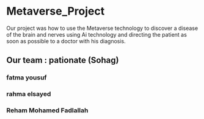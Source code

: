 # Metaverse_Project

Our project was how to use the Metaverse technology to discover a disease of the brain and nerves using Ai technology and directing the patient as soon as possible to a doctor with his diagnosis.

## Our team : pationate (Sohag)

### fatma yousuf 

### rahma elsayed 

### Reham Mohamed Fadlallah


